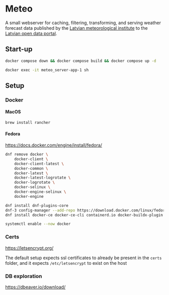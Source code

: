 # Meteo

A small webserver for caching, filtering, transforming, and serving weather forecast data published by the [Latvian meteorological institute](https://videscentrs.lvgmc.lv/) to the [Latvian open data portal](https://data.gov.lv/lv).

## Start-up

```bash
docker compose down && docker compose build && docker compose up -d
```

```bash
docker exec -it meteo_server-app-1 sh
```

## Setup

### Docker

#### MacOS

```bash
brew install rancher
```

#### Fedora

https://docs.docker.com/engine/install/fedora/
```bash
dnf remove docker \
    docker-client \
    docker-client-latest \
    docker-common \
    docker-latest \
    docker-latest-logrotate \
    docker-logrotate \
    docker-selinux \
    docker-engine-selinux \
    docker-engine
```

```bash
dnf install dnf-plugins-core
dnf-3 config-manager --add-repo https://download.docker.com/linux/fedora/docker-ce.repo
dnf install docker-ce docker-ce-cli containerd.io docker-buildx-plugin docker-compose-plugin
```

```bash
systemctl enable --now docker
```

### Certs

https://letsencrypt.org/

The default setup expects ssl certificates to already be present in the `certs` folder, and it expects `/etc/letsencrypt` to exist on the host

### DB exploration

https://dbeaver.io/download/
